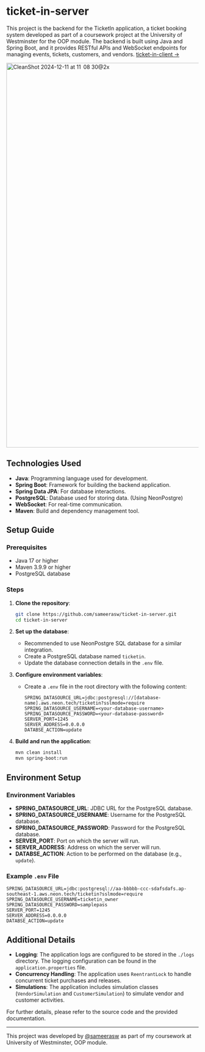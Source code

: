# ticket-in-server

This project is the backend for the TicketIn application, a ticket booking system developed as part of a coursework project at the University of Westminster for the OOP module. The backend is built using Java and Spring Boot, and it provides RESTful APIs and WebSocket endpoints for managing events, tickets, customers, and vendors. [ticket-in-client →](https://github.com/sameerasw/ticket-in-client)

<img width="1005" alt="CleanShot 2024-12-11 at 11  08 30@2x" src="https://github.com/user-attachments/assets/17a59d94-6aa0-418f-a144-12446b30e75b">

## Technologies Used

- **Java**: Programming language used for development.
- **Spring Boot**: Framework for building the backend application.
- **Spring Data JPA**: For database interactions.
- **PostgreSQL**: Database used for storing data. (Using NeonPostgre)
- **WebSocket**: For real-time communication.
- **Maven**: Build and dependency management tool.

## Setup Guide

### Prerequisites

- Java 17 or higher
- Maven 3.9.9 or higher
- PostgreSQL database

### Steps

1. **Clone the repository**:
    ```sh
    git clone https://github.com/sameerasw/ticket-in-server.git
    cd ticket-in-server
    ```

2. **Set up the database**:
    - Recommended to use NeonPostgre SQL database for a similar integration.
    - Create a PostgreSQL database named `ticketin`.
    - Update the database connection details in the `.env` file.

3. **Configure environment variables**:
    - Create a `.env` file in the root directory with the following content:
        ```dotenv
        SPRING_DATASOURCE_URL=jdbc:postgresql://[database-name].aws.neon.tech/ticketin?sslmode=require
        SPRING_DATASOURCE_USERNAME=<your-database-username>
        SPRING_DATASOURCE_PASSWORD=<your-database-password>
        SERVER_PORT=1245
        SERVER_ADDRESS=0.0.0.0
        DATABSE_ACTION=update
        ```

4. **Build and run the application**:
    ```sh
    mvn clean install
    mvn spring-boot:run
    ```

## Environment Setup

### Environment Variables

- **SPRING_DATASOURCE_URL**: JDBC URL for the PostgreSQL database.
- **SPRING_DATASOURCE_USERNAME**: Username for the PostgreSQL database.
- **SPRING_DATASOURCE_PASSWORD**: Password for the PostgreSQL database.
- **SERVER_PORT**: Port on which the server will run.
- **SERVER_ADDRESS**: Address on which the server will run.
- **DATABSE_ACTION**: Action to be performed on the database (e.g., `update`).

### Example `.env` File

```dotenv
SPRING_DATASOURCE_URL=jdbc:postgresql://aa-bbbbb-ccc-sdafsdafs.ap-southeast-1.aws.neon.tech/ticketin?sslmode=require
SPRING_DATASOURCE_USERNAME=ticketin_owner
SPRING_DATASOURCE_PASSWORD=samplepass
SERVER_PORT=1245
SERVER_ADDRESS=0.0.0.0
DATABSE_ACTION=update
```

## Additional Details

- **Logging**: The application logs are configured to be stored in the `./logs` directory. The logging configuration can be found in the `application.properties` file.
- **Concurrency Handling**: The application uses `ReentrantLock` to handle concurrent ticket purchases and releases.
- **Simulations**: The application includes simulation classes (`VendorSimulation` and `CustomerSimulation`) to simulate vendor and customer activities.

For further details, please refer to the source code and the provided documentation.

---
This project was developed by [@sameerasw](https://github.com/sameerasw) as part of my coursework at University of
Westminster, OOP module. 

